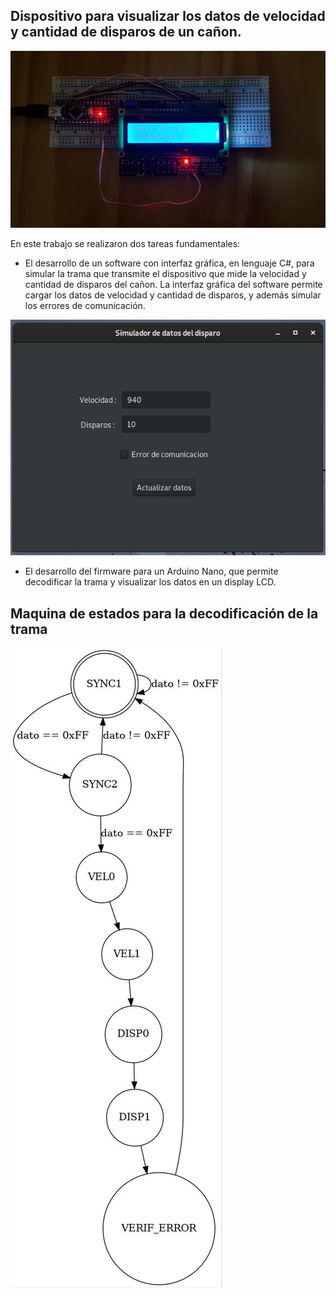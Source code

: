 Dispositivo para visualizar los datos de velocidad y cantidad de disparos de un cañon.
------------------------------------------------------------------------------------------

![Disp](dispositivo.jpg)

En este trabajo se realizaron dos tareas fundamentales:

* El desarrollo de un software con interfaz gráfica, en lenguaje C#, 
para simular la trama que transmite el dispositivo que mide la velocidad 
y cantidad de disparos del cañon. La interfaz gráfica del software 
permite cargar los datos de velocidad y cantidad de disparos, y además 
simular los errores de comunicación. 

![GUI](GUI.jpg)

* El desarrollo del firmware para un Arduino Nano, que permite decodificar 
la trama y visualizar los datos en un display LCD.  


Maquina de estados para la decodificación de la trama
-----------------------------------------------------

![FSM](fsm.jpg)

